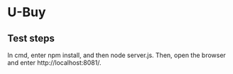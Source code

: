 # U-Buy
## Test steps
In cmd, enter npm install, and then node server.js.
Then, open the browser and enter http://localhost:8081/.
